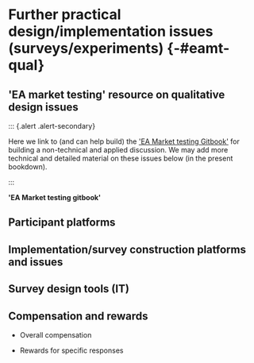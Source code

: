 # Further practical design/implementation issues (surveys/experiments) {-#eamt-qual}


## 'EA market testing' resource on qualitative design issues

::: {.alert .alert-secondary}

Here we link to (and can help build) the ['EA Market testing Gitbook'](https://effective-giving-marketing.gitbook.io/untitled/methodological-discussion/qualitative-design-issues) for building a non-technical and applied discussion.
We may add more technical and detailed material on these issues below (in the present bookdown).

:::

**'EA Market testing gitbook'**


## Participant platforms


## Implementation/survey construction platforms and issues

## Survey design tools (IT)


## Compensation and rewards

- Overall compensation

- Rewards for specific responses

